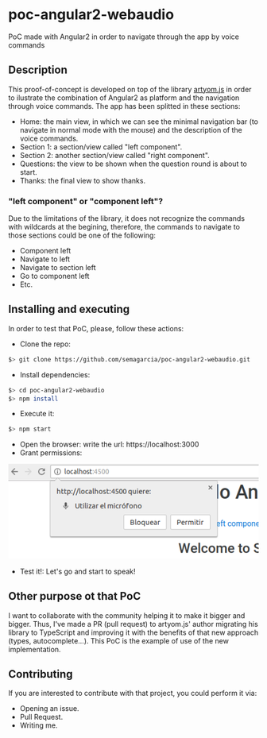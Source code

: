 # poc-angular2-webaudio
PoC made with Angular2 in order to navigate through the app by voice commands

## Description
This proof-of-concept is developed on top of the library [artyom.js](https://github.com/asdf) in order to ilustrate the
combination of Angular2 as platform and the navigation through voice commands. The app has been splitted in these sections:
- Home: the main view, in which we can see the minimal navigation bar (to navigate in normal mode with the mouse) and the
    description of the voice commands.
- Section 1: a section/view called "left component".
- Section 2: another section/view called "right component".
- Questions: the view to be shown when the question round is about to start.
- Thanks: the final view to show thanks.

### "left component" or "component left"?
Due to the limitations of the library, it does not recognize the commands with wildcards at the begining, therefore, the
commands to navigate to those sections could be one of the following:
- Component left
- Navigate to left
- Navigate to section left
- Go to component left
- Etc. 

## Installing and executing
In order to test that PoC, please, follow these actions:
- Clone the repo:
```bash
$> git clone https://github.com/semagarcia/poc-angular2-webaudio.git
```
- Install dependencies:
```bash
$> cd poc-angular2-webaudio
$> npm install
```
- Execute it:
```bash
$> npm start
```
- Open the browser: write the url: https://localhost:3000
- Grant permissions:

![GrantPermissions](https://github.com/semagarcia/poc-angular2-webaudio/raw/master/screenshot/grant-permissions.png "Grant permissions")

- Test it!: Let's go and start to speak!

## Other purpose ot that PoC
I want to collaborate with the community helping it to make it bigger and bigger. Thus, I've made a PR (pull request) to
artyom.js' author migrating his library to TypeScript and improving it with the benefits of that new approach (types, autocomplete...).
This PoC is the example of use of the new implementation.

## Contributing
If you are interested to contribute with that project, you could perform it via:
- Opening an issue.
- Pull Request.
- Writing me.